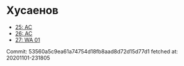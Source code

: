 # Хусаенов
- [25: AC](25.md)
- [26: AC](26.md)
- [27: WA 01](27.md)

Commit: 53560a5c9ea61a74754d18fb8aad8d72d15d77d1
 fetched at: 20201101-231805
